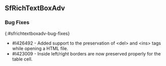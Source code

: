 ## SfRichTextBoxAdv


### Bug Fixes
{:#sfrichtextboxadv-bug-fixes}

* \#I426492 - Added support to the preservation of &lt;del&gt; and &lt;ins&gt; tags while opening a HTML file.
* \#I423009 - Inside left/right borders are now preserved properly for the table cell.